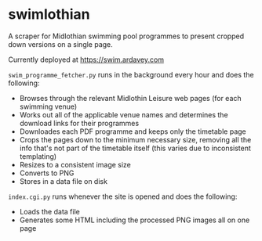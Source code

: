 # swimlothian
A scraper for Midlothian swimming pool programmes to present cropped down versions on a single page.

Currently deployed at https://swim.ardavey.com

`swim_programme_fetcher.py` runs in the background every hour and does the following:
 * Browses through the relevant Midlothin Leisure web pages (for each swimming venue)
 * Works out all of the applicable venue names and determines the download links for their programmes
 * Downloades each PDF programme and keeps only the timetable page
 * Crops the pages down to the minimum necessary size, removing all the info that's not part of the timetable itself (this varies due to inconsistent templating)
 * Resizes to a consistent image size
 * Converts to PNG
 * Stores in a data file on disk
 
 `index.cgi.py` runs whenever the site is opened and does the following:
 * Loads the data file
 * Generates some HTML including the processed PNG images all on one page
